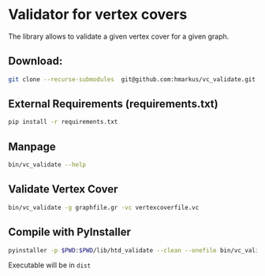 # Validator for vertex covers
The library allows to validate a given vertex cover for a given graph.


## Download:
```bash
git clone --recurse-submodules  git@github.com:hmarkus/vc_validate.git
````


## External Requirements (requirements.txt)
```bash
pip install -r requirements.txt
```

## Manpage
```bash
bin/vc_validate --help
```

## Validate Vertex Cover
```bash
bin/vc_validate -g graphfile.gr -vc vertexcoverfile.vc
```

## Compile with PyInstaller
```bash
pyinstaller -p $PWD:$PWD/lib/htd_validate --clean --onefile bin/vc_validate
```
Executable will be in `dist`
